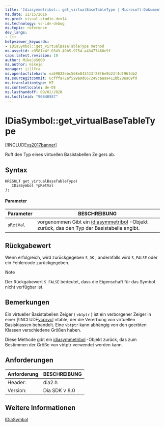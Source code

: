```yaml
---
title: 'Idiasymmetribol:: get_virtualBaseTableType | Microsoft-Dokumentation'
ms.date: 11/15/2016
ms.prod: visual-studio-dev14
ms.technology: vs-ide-debug
ms.topic: reference
dev_langs:
- C++
helpviewer_keywords:
- IDiaSymbol::get_virtualBaseTableType method
ms.assetid: e0581c4f-0343-49b5-9754-a48477460e9f
caps.latest.revision: 10
author: MikeJo5000
ms.author: mikejo
manager: jillfra
ms.openlocfilehash: ea59822ebc568e843433f28f6e9b23f4df96fdb2
ms.sourcegitcommit: 6cfffa72af599a9d667249caaaa411bb28ea69fd
ms.translationtype: MT
ms.contentlocale: de-DE
ms.lasthandoff: 09/02/2020
ms.locfileid: "90840987"
---
```

# <a name="idiasymbolget_virtualbasetabletype"></a>IDiaSymbol::get_virtualBaseTableType
[!INCLUDE[vs2017banner](../../includes/vs2017banner.md)]

Ruft den Typ eines virtuellen Basistabellen Zeigers ab.  
  
## <a name="syntax"></a>Syntax  
  
```cpp#  
HRESULT get_virtualBaseTableType(  
   IDiaSymbol *pRetVal  
};  
```  
  
#### <a name="parameters"></a>Parameter  
  
|Parameter|BESCHREIBUNG|  
|---------------|-----------------|  
|`pRetVal`|vorgenommen Gibt ein [idiasymmetribol](../../debugger/debug-interface-access/idiasymbol.md) -Objekt zurück, das den Typ der Basistabelle angibt.|  
  
## <a name="return-value"></a>Rückgabewert  
 Wenn erfolgreich, wird zurückgegeben `S_OK` ; andernfalls wird `S_FALSE` oder ein Fehlercode zurückgegeben.  
  
> [!NOTE]
> Der Rückgabewert `S_FALSE` bedeutet, dass die Eigenschaft für das Symbol nicht verfügbar ist.  
  
## <a name="remarks"></a>Bemerkungen  
 Ein virtueller Basistabellen Zeiger ( `vbtptr` ) ist ein verborgener Zeiger in einer [!INCLUDE[vcprvc](../../includes/vcprvc-md.md)] vtable, der die Vererbung von virtuellen Basisklassen behandelt. Eine `vbtptr` kann abhängig von den geerbten Klassen verschiedene Größen haben.  
  
 Diese Methode gibt ein [idiasymmetribol](../../debugger/debug-interface-access/idiasymbol.md) -Objekt zurück, das zum Bestimmen der Größe von vbtptr verwendet werden kann.  
  
## <a name="requirements"></a>Anforderungen  
  
|Anforderung|BESCHREIBUNG|  
|-----------------|-----------------|  
|Header:|dia2.h|  
|Version:|Dia SDK v 8.0|  
  
## <a name="see-also"></a>Weitere Informationen  
 [IDiaSymbol](../../debugger/debug-interface-access/idiasymbol.md)
